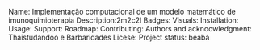 Name: Implementação computacional de um modelo matemático de imunoquimioterapia
Description:2m2c2l
Badges:
Visuals:
Installation:
Usage:
Support:
Roadmap:
Contributing:
Authors and acknoowledgment: Thaistudandoo e Barbaridades
Licese:
Project status: beabá
